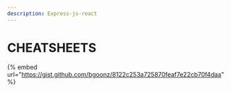 ```yaml
---
description: Express-js-react
---
```


# CHEATSHEETS

{% embed url="https://gist.github.com/bgoonz/8122c253a725870feaf7e22cb70f4daa" %}

